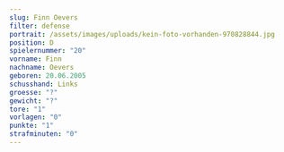 ```yaml
---
slug: Finn Oevers
filter: defense
portrait: /assets/images/uploads/kein-foto-vorhanden-970828844.jpg
position: D
spielernummer: "20"
vorname: Finn
nachname: Oevers
geboren: 20.06.2005
schusshand: Links
groesse: "?"
gewicht: "?"
tore: "1"
vorlagen: "0"
punkte: "1"
strafminuten: "0"
---
```

